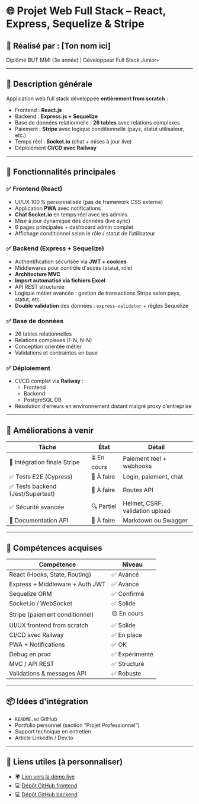 # 🌐 Projet Web Full Stack – React, Express, Sequelize & Stripe

## 👤 Réalisé par : [Ton nom ici]
Diplômé BUT MMI (3e année) | Développeur Full Stack Junior+

---

## 🚀 Description générale

Application web full stack développée **entièrement from scratch** :
- Frontend : **React.js**
- Backend : **Express.js + Sequelize**
- Base de données relationnelle : **26 tables** avec relations complexes
- Paiement : **Stripe** avec logique conditionnelle (pays, statut utilisateur, etc.)
- Temps réel : **Socket.io** (chat + mises à jour live)
- Déploiement **CI/CD avec Railway**

---

## 🧩 Fonctionnalités principales

### ✅ Frontend (React)
- UI/UX 100 % personnalisée (pas de framework CSS externe)
- Application **PWA** avec notifications
- **Chat Socket.io** en temps réel avec les admins
- Mise à jour dynamique des données (live sync)
- 6 pages principales + dashboard admin complet
- Affichage conditionnel selon le rôle / statut de l’utilisateur

### ✅ Backend (Express + Sequelize)
- Authentification sécurisée via **JWT + cookies**
- Middlewares pour contrôle d'accès (statut, rôle)
- **Architecture MVC**
- **Import automatisé via fichiers Excel**
- API REST structurée
- Logique métier avancée : gestion de transactions Stripe selon pays, statut, etc.
- **Double validation** des données : `express-validator` + règles Sequelize

### ✅ Base de données
- 26 tables relationnelles
- Relations complexes (1-N, N-N)
- Conception orientée métier
- Validations et contraintes en base

### ✅ Déploiement
- CI/CD complet via **Railway** :
  - Frontend
  - Backend
  - PostgreSQL DB
- Résolution d’erreurs en environnement distant malgré proxy d’entreprise

---

## 🧪 Améliorations à venir
| Tâche | État | Détail |
|-------|------|--------|
| 🔄 Intégration finale Stripe | ⏳ En cours | Paiement réel + webhooks |
| ✅ Tests E2E (Cypress) | 🧪 À faire | Login, paiement, chat |
| ✅ Tests backend (Jest/Supertest) | 🧪 À faire | Routes API |
| ✅ Sécurité avancée | 🔍 Partiel | Helmet, CSRF, validation upload |
| 🧾 Documentation API | 🧾 À faire | Markdown ou Swagger |

---

## 🧠 Compétences acquises

| Compétence | Niveau |
|------------|--------|
| React (Hooks, State, Routing) | ✅ Avancé |
| Express + Middleware + Auth JWT | ✅ Avancé |
| Sequelize ORM | ✅ Confirmé |
| Socket.io / WebSocket | ✅ Solide |
| Stripe (paiement conditionnel) | 🟡 En cours |
| UI/UX frontend from scratch | ✅ Solide |
| CI/CD avec Railway | ✅ En place |
| PWA + Notifications | ✅ OK |
| Debug en prod | ✅ Expérimenté |
| MVC / API REST | ✅ Structuré |
| Validations & messages API | ✅ Robuste |

---

## 📦 Idées d'intégration
- `README.md` GitHub
- Portfolio personnel (section “Projet Professionnel”)
- Support technique en entretien
- Article LinkedIn / Dev.to

---

## 🔗 Liens utiles (à personnaliser)
- 🌍 [Lien vers la démo live](https://...)
- 💻 [Dépôt GitHub frontend](https://github.com/...)
- 💻 [Dépôt GitHub backend](https://github.com/...)
